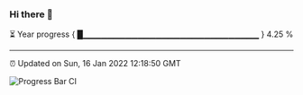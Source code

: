 ### Hi there 👋

⏳ Year progress { █▁▁▁▁▁▁▁▁▁▁▁▁▁▁▁▁▁▁▁▁▁▁▁▁▁▁▁▁▁ } 4.25 %

---

⏰ Updated on Sun, 16 Jan 2022 12:18:50 GMT

![Progress Bar CI](https://github.com/liununu/liununu/workflows/Progress%20Bar%20CI/badge.svg)

